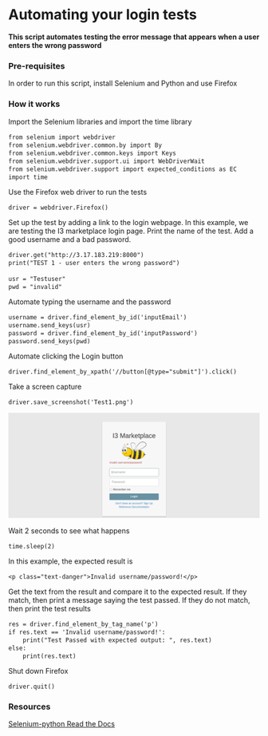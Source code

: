 
# Automating your login tests

**This script automates testing the error message that appears when a user enters the wrong password**

### Pre-requisites

In order to run this script, install Selenium and Python and use Firefox

### How it works

Import the Selenium libraries and import the time library 
```
from selenium import webdriver
from selenium.webdriver.common.by import By
from selenium.webdriver.common.keys import Keys
from selenium.webdriver.support.ui import WebDriverWait
from selenium.webdriver.support import expected_conditions as EC
import time
```
Use the Firefox web driver to run the tests
```
driver = webdriver.Firefox()
```
Set up the test by adding a link to the login webpage.  In this example, we are testing the I3 marketplace login page.  Print the name of the test.  Add a good username and a bad password.
```
driver.get("http://3.17.183.219:8000")
print("TEST 1 - user enters the wrong password")

usr = "Testuser"
pwd = "invalid"
```
Automate typing the username and the password
```
username = driver.find_element_by_id('inputEmail')
username.send_keys(usr)
password = driver.find_element_by_id('inputPassword')
password.send_keys(pwd)
```
Automate clicking the Login button
```
driver.find_element_by_xpath('//button[@type="submit"]').click()
```
Take a screen capture
```
driver.save_screenshot('Test1.png')
```
![screen capture](images/Test1.png)

Wait 2 seconds to see what happens
```
time.sleep(2)
```
In this example, the expected result is

```
<p class="text-danger">Invalid username/password!</p>
```
Get the text from the result and compare it to the expected result.  If they match, then print a message saying the test passed.  If they do not match, then print the test results

```
res = driver.find_element_by_tag_name('p')
if res.text == 'Invalid username/password!':
	print("Test Passed with expected output: ", res.text)
else:
    print(res.text)
```
Shut down Firefox
```
driver.quit()
```

### Resources

[Selenium-python Read the Docs](https://selenium-python.readthedocs.io/navigating.html)
